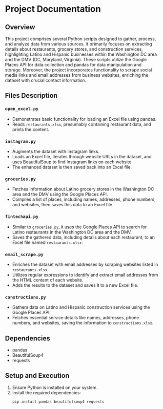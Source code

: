 # Project Documentation

## Overview
This project comprises several Python scripts designed to gather, process, and analyze data from various sources. It primarily focuses on extracting details about restaurants, grocery stores, and construction services, highlighting Latino and Hispanic businesses within the Washington DC area and the DMV (DC, Maryland, Virginia). These scripts utilize the Google Places API for data collection and pandas for data manipulation and storage. Moreover, the project incorporates functionality to scrape social media links and email addresses from business websites, enriching the dataset with crucial contact information.

## Files Description

### `open_excel.py`
- Demonstrates basic functionality for loading an Excel file using pandas.
- Reads `restaurants.xlsx`, presumably containing restaurant data, and prints the content.

### `instagram.py`
- Augments the dataset with Instagram links.
- Loads an Excel file, iterates through website URLs in the dataset, and uses BeautifulSoup to find Instagram links on each website.
- The enhanced dataset is then saved back into an Excel file.

### `groceries.py`
- Fetches information about Latino grocery stores in the Washington DC area and the DMV using the Google Places API.
- Compiles a list of places, including names, addresses, phone numbers, and websites, then saves this data to an Excel file.

### `fintechapi.py`
- Similar to `groceries.py`, it uses the Google Places API to search for Latino restaurants in the Washington DC area and the DMV.
- Saves the gathered data, including details about each restaurant, to an Excel file named `restaurants.xlsx`.

### `email_scrape.py`
- Enriches the dataset with email addresses by scraping websites listed in `restaurants.xlsx`.
- Utilizes regular expressions to identify and extract email addresses from the HTML content of each website.
- Adds the results to the dataset and saves it to a new Excel file.

### `constructions.py`
- Gathers data on Latino and Hispanic construction services using the Google Places API.
- Fetches essential service details like names, addresses, phone numbers, and websites, saving the information to `constructions.xlsx`.

## Dependencies
- pandas
- BeautifulSoup4
- requests

## Setup and Execution
1. Ensure Python is installed on your system.
2. Install the required dependencies:
   ```sh
   pip install pandas beautifulsoup4 requests
